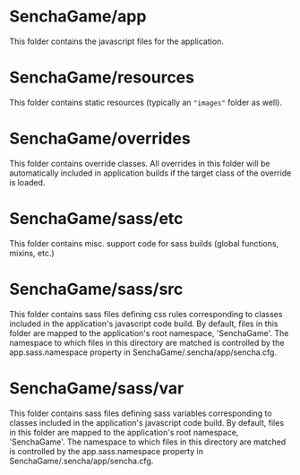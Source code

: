 # SenchaGame/app

This folder contains the javascript files for the application.

# SenchaGame/resources

This folder contains static resources (typically an `"images"` folder as well).

# SenchaGame/overrides

This folder contains override classes. All overrides in this folder will be 
automatically included in application builds if the target class of the override
is loaded.

# SenchaGame/sass/etc

This folder contains misc. support code for sass builds (global functions, 
mixins, etc.)

# SenchaGame/sass/src

This folder contains sass files defining css rules corresponding to classes
included in the application's javascript code build.  By default, files in this 
folder are mapped to the application's root namespace, 'SenchaGame'. The
namespace to which files in this directory are matched is controlled by the
app.sass.namespace property in SenchaGame/.sencha/app/sencha.cfg. 

# SenchaGame/sass/var

This folder contains sass files defining sass variables corresponding to classes
included in the application's javascript code build.  By default, files in this 
folder are mapped to the application's root namespace, 'SenchaGame'. The
namespace to which files in this directory are matched is controlled by the
app.sass.namespace property in SenchaGame/.sencha/app/sencha.cfg. 
